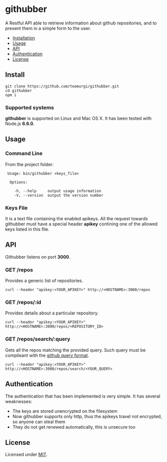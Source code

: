 # githubber

A Restful API able to retrieve information about github repositories, and to
present them in a simple form to the user.

* [Installation](#install)
* [Usage](#usage)
* [API](#api)
* [Authentication](#authentication)
* [License](#license)

## Install

```
git clone https://github.com/teomurgi/githubber.git
cd githubber
npm i
```

### Supported systems

**githubber** is supported on Linux and Mac OS X.
It has been tested with Node.js **6.6.0**.

## Usage

### Command Line

From the project folder:

```
 Usage: bin/githubber <keys_file>

  Options:

    -h, --help     output usage information
    -V, --version  output the version number

```

### Keys File

It is a text file containing the enabled apikeys.
All the request towards githubber must have a special header **apikey** contining one of the allowed 
keys listed in this file.

## API

Githubber listens on port **3000**.

### GET /repos

Provides a generic list of repositories.
```
curl --header "apikey:<YOUR_APIKEY>" http://<HOSTNAME>:3000/repos

```

### GET /repos/:id

Provides details about a particular repository.
```
curl --header "apikey:<YOUR_APIKEY>" http://<HOSTNAME>:3000/repos/<REPOSITORY_ID>

```

### GET /repos/search/:query

Gets all the repos matching the provided query.
Such query must be complieant with the [github query format](https://help.github.com/articles/searching-repositories/).
```
curl --header "apikey:<YOUR_APIKEY>" http://<HOSTNAME>:3000/repos/search/<YOUR_QUERY>

```

## Authentication

The authentication that has been implemented is very simple.
It has several weaknesses:
* The keys are stored unencrypted on the filesystem
* Now githubber supports only http, thus the apikeys travel not encrypted, so anyone can steal them
* They do not get renewed automatically, this is unsecure too


## License

Licensed under [MIT](./LICENSE).
